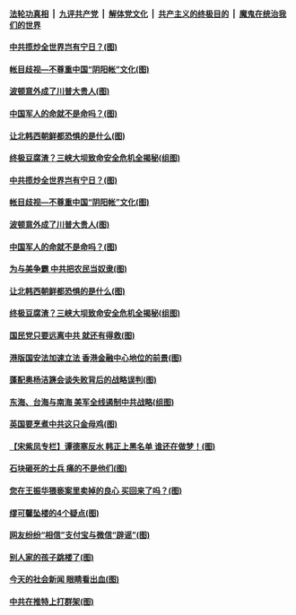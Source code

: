 

####  [法轮功真相](../../../../basic/blob/master/README.md?t=06211331) &nbsp;|&nbsp; [九评共产党](../../../../9ping.md/blob/master/README.md?t=06211331) &nbsp;|&nbsp; [解体党文化](../../../../jtdwh.md/blob/master/README.md?t=06211331)  &nbsp;|&nbsp; [共产主义的终极目的](../../../../gczydzjmd.md/blob/master/README.md?t=06211331) &nbsp;|&nbsp; [魔鬼在统治我们的世界](../../../../mgztzwmdsj.md/blob/master/README.md?t=06211331) 

#### [中共揽炒全世界岂有宁日？(图)](../pages/p4/937193.md?t=06211331) 

#### [帐目歧视—不尊重中国“阴阳帐”文化(图)](../pages/p4/937180.md?t=06211331) 

#### [波顿意外成了川普大贵人(图)](../pages/p4/937176.md?t=06211331) 

#### [中国军人的命就不是命吗？(图)](../pages/p4/937168.md?t=06211331) 

#### [让北韩西朝鲜都恐惧的是什么(图)](../pages/p4/937211.md?t=06211331) 

#### [终极豆腐渣？三峡大坝致命安全危机全揭秘(组图)](../pages/p4/937089.md?t=06211331) 

#### [中共揽炒全世界岂有宁日？(图)](../pages/p4/937193.md?t=06211331) 

#### [帐目歧视—不尊重中国“阴阳帐”文化(图)](../pages/p4/937180.md?t=06211331) 

#### [波顿意外成了川普大贵人(图)](../pages/p4/937176.md?t=06211331) 

#### [中国军人的命就不是命吗？(图)](../pages/p4/937168.md?t=06211331) 

#### [为与美争霸 中共把农民当奴隶(图)](../pages/p4/937190.md?t=06211331) 

#### [让北韩西朝鲜都恐惧的是什么(图)](../pages/p4/937211.md?t=06211331) 

#### [终极豆腐渣？三峡大坝致命安全危机全揭秘(组图)](../pages/p4/937089.md?t=06211331) 

#### [国民党只要远离中共 就还有得救(图)](../pages/p4/937108.md?t=06211331) 

#### [港版国安法加速立法 香港金融中心地位的前景(图)](../pages/p4/937105.md?t=06211331) 

#### [蓬配奥杨洁篪会谈失败背后的战略误判(图)](../pages/p4/937104.md?t=06211331) 

#### [东海、台海与南海 美军全线遏制中共战略(组图)](../pages/p4/937102.md?t=06211331) 

#### [英国要烹煮中共这只金母鸡(图)](../pages/p4/937101.md?t=06211331) 

#### [【宋紫凤专栏】谭德塞反水 韩正上黑名单 谁还在做梦！(图)](../pages/p4/936923.md?t=06211331) 

#### [石块砸死的士兵 痛的不是他们(图)](../pages/p4/937031.md?t=06211331) 

#### [您在王振华猥亵案里卖掉的良心 买回来了吗？(图)](../pages/p4/936980.md?t=06211331) 

#### [缪可馨坠楼的4个疑点(图)](../pages/p4/936988.md?t=06211331) 

#### [网友纷纷“相信”支付宝与微信“辟谣”(图)](../pages/p4/936982.md?t=06211331) 

#### [别人家的孩子跳楼了(图)](../pages/p4/936979.md?t=06211331) 

#### [今天的社会新闻 眼睛看出血(图)](../pages/p4/936975.md?t=06211331) 

#### [中共在推特上打群架(图)](../pages/p4/936971.md?t=06211331) 

